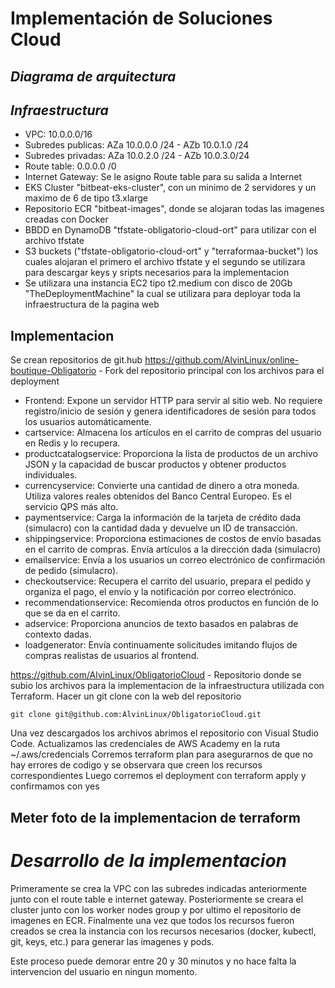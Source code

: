 # Implementación de Soluciones Cloud
## _Diagrama de arquitectura_

## _Infraestructura_
- VPC: 10.0.0.0/16
- Subredes publicas: AZa 10.0.0.0 /24 - AZb 10.0.1.0 /24
- Subredes privadas: AZa 10.0.2.0 /24 - AZb 10.0.3.0/24
- Route table: 0.0.0.0 /0 
- Internet Gateway: Se le asigno Route table para su salida a Internet
- EKS Cluster "bitbeat-eks-cluster", con un minimo de 2 servidores y un maximo de 6 de tipo t3.xlarge
- Repositorio ECR "bitbeat-images", donde se alojaran todas las imagenes creadas con Docker
- BBDD en DynamoDB "tfstate-obligatorio-cloud-ort" para utilizar con el archivo tfstate
- S3 buckets ("tfstate-obligatorio-cloud-ort" y "terraformaa-bucket") los cuales alojaran el primero el archivo tfstate y el segundo se utilizara para descargar keys y sripts necesarios para la implementacion
- Se utilizara una instancia EC2 tipo t2.medium con disco de 20Gb "TheDeploymentMachine" la cual se utilizara para deployar toda la infraestructura de la pagina web

## Implementacion
Se crean repositorios de git.hub 
https://github.com/AlvinLinux/online-boutique-Obligatorio - Fork del repositorio principal con los archivos para el deployment

- Frontend: Expone un servidor HTTP para servir al sitio web. No requiere registro/inicio de sesión y genera identificadores  de sesión para todos los usuarios automáticamente.
- cartservice: Almacena los artículos en el carrito de compras del usuario en Redis y lo recupera.
- productcatalogservice: Proporciona la lista de productos de un archivo JSON y la capacidad de buscar productos y obtener productos individuales.
- currencyservice: Convierte una cantidad de dinero a otra moneda. Utiliza valores reales obtenidos del Banco Central Europeo. Es el servicio QPS más alto.
- paymentservice: Carga la información de la tarjeta de crédito dada (simulacro) con la cantidad dada y devuelve un ID de transacción.
- shippingservice: Proporciona estimaciones de costos de envío basadas en el carrito de compras. Envía artículos a la dirección dada (simulacro)
- emailservice: Envía a los usuarios un correo electrónico de confirmación de pedido (simulacro).
- checkoutservice: Recupera el carrito del usuario, prepara el pedido y organiza el pago, el envío y la notificación por correo electrónico.
- recommendationservice: Recomienda otros productos en función de lo que se da en el carrito.
- adservice: Proporciona anuncios de texto basados en palabras de contexto dadas.
- loadgenerator: Envía continuamente solicitudes imitando flujos de compras realistas de usuarios al frontend.

https://github.com/AlvinLinux/ObligatorioCloud - Repositorio donde se subio los archivos para la implementacion de la infraestructura utilizada con Terraform.
Hacer un git clone con la web del repositorio
    
    git clone git@github.com:AlvinLinux/ObligatorioCloud.git

Una vez descargados los archivos abrimos el repositorio con Visual Studio Code.
Actualizamos las credenciales de AWS Academy en la ruta ~/.aws/credencials
Corremos terraform plan para asegurarnos de que no hay errores de codigo y se observara que creen los recursos correspondientes
Luego corremos el deployment con terraform apply y confirmamos con yes

## Meter foto de la implementacion de terraform

# _Desarrollo de la implementacion_

Primeramente se crea la VPC con las subredes indicadas anteriormente junto con el route table e internet gateway.
Posteriormente se creara el cluster junto con los worker nodes group y por ultimo el repositorio de imagenes en ECR.
Finalmente una vez que todos los recursos fueron creados se crea la instancia con los recursos necesarios (docker, kubectl, git, keys, etc.) para generar las imagenes y pods.

Este proceso puede demorar entre 20 y 30 minutos y no hace falta la intervencion del usuario en ningun momento.
